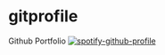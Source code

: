 # gitprofile
Github Portfolio
[![spotify-github-profile](https://spotify-github-profile.vercel.app/api/view?uid=commandhacking&cover_image=true&theme=default&bar_color=53b14f&bar_color_cover=true)](https://spotify-github-profile.vercel.app/api/view?uid=commandhacking&redirect=true)
